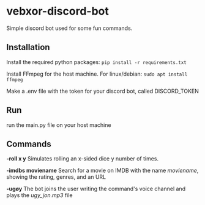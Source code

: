 # vebxor-discord-bot

Simple discord bot used for some fun commands.

## Installation
Install the required python packages:
`pip install -r requirements.txt`

Install FFmpeg for the host machine. For linux/debian:
`sudo apt install ffmpeg`

Make a .env file with the token for your discord bot, called DISCORD_TOKEN

## Run
run the main.py file on your host machine

## Commands

**-roll x y**
Simulates rolling an x-sided dice y number of times. 

**-imdbs moviename**
Search for a movie on IMDB with the name *moviename*, showing the rating, genres, and an URL

**-ugøy**
The bot joins the user writing the command's voice channel and plays the *ugy_jon.mp3* file

